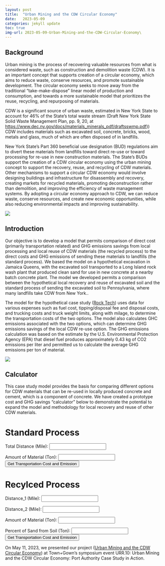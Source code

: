 ```yaml
---
layout: post
title:  "Urban Mining and the CDW Circular Economy"
date:   2023-05-09
categories: jekyll update
toc: true
img-url: 2023-05-09-Urban-Mining-and-the-CDW-Circular-Economy\
---
```


## Background

Urban mining is the process of recovering valuable resources from what is considered waste, such as construction and demolition waste (CDW). It is an important concept that supports creation of a circular economy, which aims to reduce waste, conserve resources, and promote sustainable development. The circular economy seeks to move away from the traditional “take-make-dispose” linear model of production and consumption, and towards a more sustainable model that prioritizes the reuse, recycling, and repurposing of materials.

CDW is a significant source of urban waste, estimated in New York State to account for 46% of the State’s total waste stream (Draft New York State Solid Waste Management Plan, pp. 9, 20, at <a href="https://www.dec.ny.gov/docs/materials_minerals_pdf/draftsswmp.pdf">https://www.dec.ny.gov/docs/materials_minerals_pdf/draftsswmp.pdf)</a>) CDW includes materials such as excavated soil, concrete, bricks, wood, metals and
glass, much of which are often disposed of in landfills.

New York State’s Part 360 beneficial use designation (BUD) regulations aim to divert these materials from landfills toward direct re-use or toward processing for re-use in new construction materials. The State’s BUDs support the creation of a CDW circular economy using the urban mining concept to support the recovery, reuse, and recycling of CDW materials. Other mechanisms to support a circular CDW economy would involve designing buildings and infrastructure for disassembly and recovery, creating markets for recycled materials, promoting deconstruction rather than demolition, and improving the efficiency of waste management systems. By adopting a circular economy approach to CDW, we can reduce waste, conserve resources, and create new economic opportunities, while also reducing environmental impacts and improving sustainability.

<div class="blog-only-image" style="margin-bottom: 20px;">
    <img src="{{ site.blog-img-url }}{{ page.img-url }}Constructions.png">
</div>


## Introduction


Our objective is to develop a model that permits comparison of direct cost (primarily transportation related) and GHG emissions savings from local processing and local reuse of CDW materials (the recycled process) to the direct costs and GHG emissions of sending these materials to landfills (the standard process). We based the model on a hypothetical excavation in Jamaica Queens, with the excavated soil transported to a Long Island rock wash plant that produced clean sand for use in new concrete at a nearby batch concrete plant. The model we developed permits a comparison between the hypothetical local recovery and reuse of excavated soil and the standard process of sending the excavated soil to Pennsylvania, where many landfills take CDW from New
York..

The model for the hypothetical case study (<a href="https://docs.google.com/spreadsheets/d/1439GZQQ7Zko0tlztk9GlA12wQrmT_APnIGqUQmlOEc4/edit#gid=416468233">Rock Tech</a>) uses data for various expenses such as fuel cost, tipping/disposal fee and disposal costs, and trucking costs and truck weight limits, along with milage, to determine the transportation costs of the two options. The model also calculates GHC emissions associated with the two options, which can determine GHG emissions savings of the local CDW re-use option. The GHG emissions calculation was based on the estimate by the U.S. Environmental Protection Agency (EPA) that diesel fuel produces approximately 0.43 kg of CO2 emissions per liter and permitted us to calculate the average GHG emissions per ton of material.

<div class="blog-only-image" style="margin-bottom: 20px;">
    <img src="{{ site.blog-img-url }}{{ page.img-url }}Truck.png">
</div>


## Calculator

This case study model provides the basis for comparing different options for CDW
materials that can be re-used in locally produced concrete and cement, which is a
component of concrete. We have created a prototype cost and GHG savings
“calculator” below to demonstrate the potential to expand the model and methodology for local recovery and reuse of other CDW materials.

# Standard Process

<label for="input-box-dis">Total Distance (Mile):</label>
<input type="text" id="input-box-dis" name="number">
<!-- <button onclick="calculate_std_process()">Transp Cost-Standard Process</button>  -->
<p id="result_avg_cost_standard"></p>

<label for="input-box-amt">Amount of Material (Ton):</label>
<input type="text" id="input-box-amt" name="number">
<button onclick="calculate_std_process()">Get Transportation Cost and Emission</button>
<p id="result_emission_standard"></p>

<script>
  function calculate_std_process() {
    // Get a reference to the input box
    const inputBox1 = document.getElementById("input-box-dis");
    const inputBox2 = document.getElementById("input-box-amt");

    // Retrieve the value of the input box
    const dis = inputBox1.value;
    const amt = inputBox2.value;

    // Process the input using a formula
    const transp_cost_standard = (dis/4*3.4*Math.ceil(amt/22,0)+amt*44+Math.ceil(amt/22,0)*(dis/30)*100)/amt;
    // const avg_transp_cost_standard = total_transp_cost_standard/amt;
    const emission_standard = (Math.ceil(amt/22,0)*dis/4*1.62772)/amt
    // const emission_standard = dis/3.5*3.4*Math.ceil(amt/40,0)+amt*10+Math.ceil(amt/40,0)*dis/25*100;
    // const avg_total_transp_cost_recycled = total_transp_cost_recycled/amt

    // Output the result to the user

    const result_total_cost_standard = document.getElementById("result_avg_cost_standard");
    result_total_cost_standard.textContent = `The average transportation cost per ton of material in standard process will cost $${transp_cost_standard}.`;
    
    const result_total_cost_recycled = document.getElementById("result_emission_standard");
    result_total_cost_recycled.textContent = `The average GHG emission per ton of material in standard process is ${emission_standard} Kg.`;
  }

</script>

# Recylced Process

<label for="input-box-dis1">Distance_1 (Mile):</label>
<input type="text" id="input-box-dis1" name="number">

<label for="input-box-dis2">Distance_2 (Mile):</label>
<input type="text" id="input-box-dis2" name="number">
<p id="result_avg_cost_recycled"></p>

<label for="input-box-total_amt">Amount of Material (Ton):</label>
<input type="text" id="input-box-total_amt" name="number">

<p id="result_emission_recycled"></p>

<label for="input-box-p"> Percent of Sand from Soil (Ton):</label>
<input type="text" id="input-box-p" name="number">
<button onclick="calculate_recyled_process()">Get Transportation Cost and Emission</button>

<script>
  function calculate_recycled_process() {
    // Get a reference to the input box
    const inputBox1 = document.getElementById("input-box-dis1");
    const inputBox2 = document.getElementById("input-box-dis2");
    const inputBox3 = document.getElementById("input-box-amt");
    const inputBox4 = document.getElementById("input-box-p");

    // Retrieve the value of the input box
    const dis1 = inputBox1.value;
    const dis2 = inputBox2.value;
    const amt = inputBox3.value;
    const p = inputBox4.value;

    // Process the input using a formula
    const transp_cost_cycled = (dis1/3.5*3.4*Math.ceil(amt/38,0)+amt*10+ROUNDUP(amt/38,0)*dis1/25*100+dis2/3.5*3.4*Math.ceil(amt*p/38,0)+Math.ceil(amt*p/38,0)*dis1/25*100+amt*p*10)/amt;
    // const avg_transp_cost_standard = total_transp_cost_standard/amt;
    const emission_recycled = (Math.ceil(amt/38,0)*dis1/3.5*1.62772+Math.ceil(amt*p/38,0)*dis2/3.5*1.6277263)/amt;
    // const avg_total_transp_cost_recycled = total_transp_cost_recycled/amt

    // Output the result to the user

    const result_emission_standard = document.getElementById("result_avg_cost_recycled");
    result_emission_standard.textContent = `The average transportation cost per ton of material in recyled process will cost $${transp_cost_cycled}.`;
    
    const result_emission_recycled = document.getElementById("result_emission_recycled");
    result_emission_recycled.textContent = `The average GHG emission per ton of material in recycled process is ${emission_recycled} Kg.`;
  }

</script>

On May 11, 2023, we presented our project (<a href="https://docs.google.com/presentation/d/1u4ESZFcWbqluNVV56ZAIvwG5yfNh3zSkRwh8YghLT-o/edit?usp=sharing">Urban Mining and the CDW Circular Economy</a>) at Town+Gown’s symposium event URR.10:
Urban Mining and the CDW Circular Economy: Port Authority Case Study in Action.
